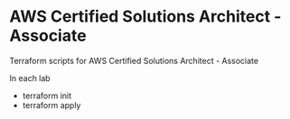 # AWS Certified Solutions Architect - Associate

Terraform scripts for AWS Certified Solutions Architect - Associate

In each lab
- terraform init
- terraform apply
